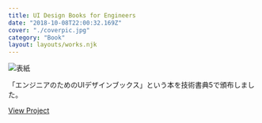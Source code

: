 ```yaml
---
title: UI Design Books for Engineers
date: "2018-10-08T22:00:32.169Z"
cover: "./coverpic.jpg"
category: "Book"
layout: layouts/works.njk
---
```


![表紙](./coverpic.jpg)

「エンジニアのためのUIデザインブックス」という本を技術書典5で頒布しました。

[View Project](https://inutetraplus.booth.pm/items/1043041)
